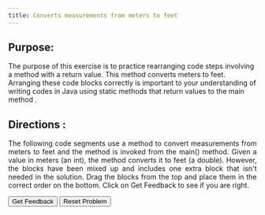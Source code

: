 ```yaml
---
title: Converts measurements from meters to feet
---
```


## Purpose:

 <p>The purpose of this exercise is to practice rearranging code steps involving a method with a return value. This method converts meters to feet. Arranging these code blocks correctly is important to your understanding of writing codes in Java using static methods that return values to the main method .</p>

## Directions :

<div style="text-align: justify">
    <p> The following code segments use a method to convert measurements from meters to feet and the method is invoked from the main() method. Given a value in meters (an int), the method converts it to feet (a double). However, the blocks have been mixed up and includes one extra block that isn't needed in the solution. Drag the blocks from the top and place them in the correct order on the bottom. Click on Get Feedback to see if you are right.</p>

<div id="8-sortableTrash" class="sortable-code"></div> 
<div id="8-sortable" class="sortable-code"></div> 
<div style="clear:both;"></div> 
<p> 
    <input id="8-feedbackLink" value="Get Feedback" type="button" /> 
    <input id="8-newInstanceLink" value="Reset Problem" type="button" /> 
</p> 
<script type="text/javascript"> 
(function(){
  var initial = "public class ConvertToFeet {\n" +
    "	public static void main(String[] args){\n" +
    "		System.out.println(&quot;Meters\t\tFeet&quot;);\n" +
    "		for(int meters=20;meters&lt;=65;meters+=5) {\n" +
    "    		System.out.printf(&quot;%d\t\t%6.3f&quot;, meters, getFeet(meters));\n" +
    "		}\n" +
    "	}\n" +
    "	public static double getFeet(int meters){\n" +
    "		return 3.279 * meters;\n" +
    "	}\n" +
    "}\n" +
    "System.out.printf(&quot;%d\t\t%6.3f&quot;, feet, getMeters(feet)); #distractor";
      function displayErrors(fb) {
      if(fb.errors.length > 0) {
          alert(fb.errors[0]);
      }
  }     
  var parsonsPuzzle = new ParsonsWidget({
    "sortableId": "8-sortable",
    "max_wrong_lines": 10,
    "grader": ParsonsWidget._graders.LineBasedGrader,
    "exec_limit": 2500,
    "can_indent": true,
    "x_indent": 50,
    "lang": "en",
    "trashId": "8-sortableTrash",
    'feedback_cb' : displayErrors
  });
  parsonsPuzzle.init(initial);
  parsonsPuzzle.shuffleLines();
  $("#8-newInstanceLink").click(function(event){ 
      event.preventDefault(); 
      parsonsPuzzle.shuffleLines(); 
  }); 
  $("#8-feedbackLink").click(function(event){ 
      event.preventDefault(); 
      parsonsPuzzle.getFeedback(); 
  }); 
})(); 
</script>
